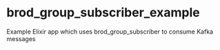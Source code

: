 # brod_group_subscriber_example
Example Elixir app which uses brod_group_subscriber to consume Kafka messages
